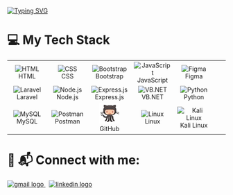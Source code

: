 [![Typing SVG](https://readme-typing-svg.demolab.com?font=Fira+Code&pause=1000&color=00FF00&width=600&lines=Hi+there+👋;I+am+Sultan+Badra+🧑‍💻;Web+Enthusiast+💻;Cyber+Security+Enthusiast+🛡️;Always+Learning+and+Building+🧠)](https://git.io/typing-svg)

# 💻 My Tech Stack
<div align="center">
  <table>
    <tr>
      <td align="center" width="96">
        <img src="https://github.com/user-attachments/assets/7eb30513-f818-4425-a384-599c7a28d678" width="48" height="48" alt="HTML" />
        <br>HTML
      </td>
      <td align="center" width="96">
        <img src="https://skillicons.dev/icons?i=css" width="48" height="48" alt="CSS" />
        <br>CSS
      </td>
      <td align="center" width="96">
        <img src="https://skillicons.dev/icons?i=bootstrap" width="48" height="48" alt="Bootstrap" />
        <br>Bootstrap
      </td>
      <td align="center" width="96">
        <img src="https://techstack-generator.vercel.app/js-icon.svg" width="65" height="65" alt="JavaScript" />
        <br>JavaScript
      </td>
      <td align="center" width="96">
        <img src="https://skillicons.dev/icons?i=figma" width="48" height="48" alt="Figma" />
        <br>Figma
      </td>
    </tr>
    <tr>
      <td align="center" width="96">
        <img src="https://skillicons.dev/icons?i=laravel" width="48" height="48" alt="Laravel" />
        <br>Laravel
      </td>
      <td align="center" width="96">
        <img src="https://skillicons.dev/icons?i=nodejs" width="48" height="48" alt="Node.js" />
        <br>Node.js
      </td>
      <td align="center" width="96">
        <img src="https://skillicons.dev/icons?i=express" width="48" height="48" alt="Express.js" />
        <br>Express.js
      </td>
      <td align="center" width="96">
        <img src="https://upload.wikimedia.org/wikipedia/commons/4/40/VB.NET_Logo.svg" width="48" height="48" alt="VB.NET" />
        <br>VB.NET
      </td>
      <td align="center" width="96">
        <img src="https://skillicons.dev/icons?i=py" width="48" height="48" alt="Python" />
        <br>Python
      </td>
    </tr>
    <tr>
      <td align="center" width="96">
        <img src="https://skillicons.dev/icons?i=mysql" width="48" height="48" alt="MySQL" />
        <br>MySQL
      </td>
      <td align="center" width="96">
        <img src="https://skillicons.dev/icons?i=postman" width="48" height="48" alt="Postman" />
        <br>Postman
      </td>
      <td align="center" width="96">
        <img src="https://raw.githubusercontent.com/flaviofilipe/flaviofilipe/main/assets/github.gif" width="48" height="48" alt="GitHub" />
        <br>GitHub
      </td>
      <td align="center" width="96">
        <img src="https://skillicons.dev/icons?i=linux" width="48" height="48" alt="Linux" />
        <br>Linux
      </td>
      <td align="center" width="96">
        <img src="https://skillicons.dev/icons?i=kali" width="48" height="48" alt="Kali Linux" />
        <br>Kali Linux
      </td>
      <td></td>
      <td></td>
    </tr>
  </table>
</div>

# 🤝 📬 Connect with me:
<div align="left">
  <a href="mailto:sultanbadra06@gmail.com" target="_blank" rel="noopener noreferrer">
    <img src="https://img.shields.io/static/v1?message=Gmail&logo=gmail&color=D14836&logoColor=white&style=flat-square" height="28" alt="gmail logo" />
  </a>
  <a href="https://www.linkedin.com/in/sultan-badra/" target="_blank" rel="noopener noreferrer" style="margin-left:8px;">
    <img src="https://img.shields.io/static/v1?message=LinkedIn&logo=linkedin&color=0077B5&logoColor=white&style=flat-square" height="28" alt="linkedin logo" />
  </a>
</div>

